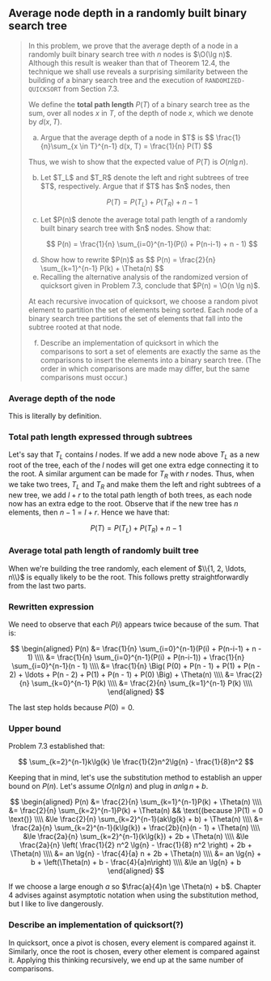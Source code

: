 ## Average node depth in a randomly built binary search tree

> In this problem, we prove that the average depth of a node in a randomly built
> binary search tree with $n$ nodes is $\O(\lg n)$. Although this result is
> weaker than that of Theorem 12.4, the technique we shall use reveals a
> surprising similarity between the building of a binary search tree and the
> execution of `RANDOMIZED-QUICKSORT` from Section 7.3.
>
> We define the **total path length** $P(T)$ of a binary search tree as the sum,
> over all nodes $x$ in $T$, of the depth of node $x$, which we denote by $d(x,
> T)$.
>
> <ol type="a">
>  <li>
>   Argue that the average depth of a node in $T$ is
>   $$ \frac{1}{n}\sum_{x \in T}^{n-1} d(x, T) = \frac{1}{n} P(T) $$
>  </li>
> </ol>
>
> Thus, we wish to show that the expected value of $P(T)$ is $O(n \lg n)$.
> <ol type="a" start="2">
>  <li>
>   Let $T_L$ and $T_R$ denote the left and right subtrees of tree $T$,
>   respectively. Argue that if $T$ has $n$ nodes, then
>
>   $$ P(T) = P(T_L) + P(T_R) + n - 1 $$
>  </li>
>  <li>
>   Let $P(n)$ denote the average total path length of a randomly built binary
>   search tree with $n$ nodes. Show that:
>
>   $$ P(n) = \frac{1}{n} \sum_{i=0}^{n-1}(P(i) + P(n-i-1) + n - 1) $$
>  </li>
>  <li>
>   Show how to rewrite $P(n)$ as
>   $$ P(n) = \frac{2}{n} \sum_{k=1}^{n-1} P(k) + \Theta(n) $$
>  </li>
>  <li>
>   Recalling the alternative analysis of the randomized version of quicksort
>   given in Problem 7.3, conclude that $P(n) = \O(n \lg n)$.
>  </li>
> </ol>
>
> At each recursive invocation of quicksort, we choose a random pivot element to
> partition the set of elements being sorted. Each node of a binary search tree
> partitions the set of elements that fall into the subtree rooted at that node.
>
> <ol type="a" start="6">
>  <li>
>   Describe an implementation of quicksort in which the comparisons to sort a
>   set of elements are exactly the same as the comparisons to insert the
>   elements into a binary search tree. (The order in which comparisons are made
>   may differ, but the same comparisons must occur.)
>  </li>
> </ol>

### Average depth of the node

This is literally by definition.

### Total path length expressed through subtrees

Let's say that $T_L$ contains $l$ nodes. If we add a new node above $T_L$ as a
new root of the tree, each of the $l$ nodes will get one extra edge connecting
it to the root. A similar argument can be made for $T_R$ with $r$ nodes. Thus,
when we take two trees, $T_L$ and $T_R$ and make them the left and right
subtrees of a new tree, we add $l + r$ to the total path length of both trees,
as each node now has an extra edge to the root. Observe that if the new tree has
$n$ elements, then $n - 1 = l + r$. Hence we have that:

$$ P(T) = P(T_L) + P(T_R) + n - 1 $$

### Average total path length of randomly built tree

When we're building the tree randomly, each element of $\\{1, 2, \ldots, n\\}$
is equally likely to be the root. This follows pretty straightforwardly from the
last two parts.


### Rewritten expression

We need to observe that each $P(i)$ appears twice because of the sum. That is:

$$
    \begin{aligned}
    P(n) &= \frac{1}{n} \sum_{i=0}^{n-1}(P(i) + P(n-i-1) + n - 1) \\\\
         &= \frac{1}{n} \sum_{i=0}^{n-1}(P(i) + P(n-i-1)) + \frac{1}{n} \sum_{i=0}^{n-1}(n - 1) \\\\
         &= \frac{1}{n} \Big( P(0) + P(n - 1) + P(1) + P(n - 2) + \ldots + P(n - 2) + P(1) + P(n - 1) + P(0) \Big) + \Theta(n) \\\\
         &= \frac{2}{n} \sum_{k=0}^{n-1} P(k) \\\\
         &= \frac{2}{n} \sum_{k=1}^{n-1} P(k) \\\\
    \end{aligned}
$$

The last step holds because $P(0) = 0$.

### Upper bound

Problem 7.3 established that:

$$ \sum_{k=2}^{n-1}k\lg{k} \le \frac{1}{2}n^2\lg{n} - \frac{1}{8}n^2 $$

Keeping that in mind, let's use the substitution method to establish an upper
bound on $P(n)$. Let's assume $O(n\lg{n})$ and plug in $an\lg{n} + b$.

$$
    \begin{aligned}
      P(n) &= \frac{2}{n} \sum_{k=1}^{n-1}P(k) + \Theta(n) \\\\
           &= \frac{2}{n} \sum_{k=2}^{n-1}P(k) + \Theta(n) && \text{(because }P(1) = 0 \text{)} \\\\
           &\le \frac{2}{n} \sum_{k=2}^{n-1}(ak\lg{k} + b) + \Theta(n) \\\\
           &= \frac{2a}{n} \sum_{k=2}^{n-1}(k\lg{k}) + \frac{2b}{n}(n - 1) + \Theta(n) \\\\
           &\le \frac{2a}{n} \sum_{k=2}^{n-1}(k\lg{k}) + 2b + \Theta(n) \\\\
           &\le \frac{2a}{n} \left( \frac{1}{2} n^2 \lg{n} - \frac{1}{8} n^2 \right) + 2b + \Theta(n) \\\\
           &= an \lg{n} - \frac{4}{a} n + 2b + \Theta(n) \\\\
           &= an \lg{n} + b + \left(\Theta(n) + b - \frac{4}{a}n\right) \\\\
           &\le an \lg{n} + b
    \end{aligned}
$$

If we choose a large enough $a$ so $\frac{a}{4}n \ge \Theta(n) + b$. Chapter 4
advises against asymptotic notation when using the substitution method, but I
like to live dangerously.

### Describe an implementation of quicksort(?)

In quicksort, once a pivot is chosen, every element is compared against it.
Similarly, once the root is chosen, every other element is compared against it.
Applying this thinking recursively, we end up at the same number of comparisons.
